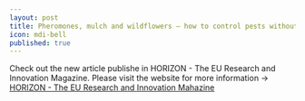 ```yaml
---
layout: post
title: Pheromones, mulch and wildflowers – how to control pests without pesticides 
icon: mdi-bell
published: true
---
```


Check out the new article publishe in HORIZON - The EU Research and Innovation Magazine. Please visit the website for more information -> 
[HORIZON - The EU Research and Innovation Mahazine](https://horizon-magazine.eu/article/pheromones-mulch-and-wildflowers-how-control-pests-without-pesticides.html ) 
